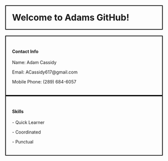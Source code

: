 <html lang="en">
<head>
    <meta charset="UTF-8">
    <meta http-equiv="X-UA-Compatible" content="IE=edge">
    <meta name="viewport" content="width=device-width, initial-scale=1.0">
    <title>Document</title>
    <style>
        h1, .contact
        {
            padding: 20px;
            border: 2px solid black;
        }
    </style>
</head>
<body>
    <h1> Welcome to Adams GitHub!</h1>
    <div class="contact">
        <h4>Contact Info</h4>
        <p>Name: Adam Cassidy</p>
        <p>Email: ACassidy617@gmail.com</p>
        <p>Mobile Phone: (289) 684-6057</p>
    </div>
    <div class="contact">
        <h4>Skills</h4>
        <p>- Quick Learner</p>
        <p>- Coordinated</p>
        <p>- Punctual</p>
    </div>
</body>
</html>
